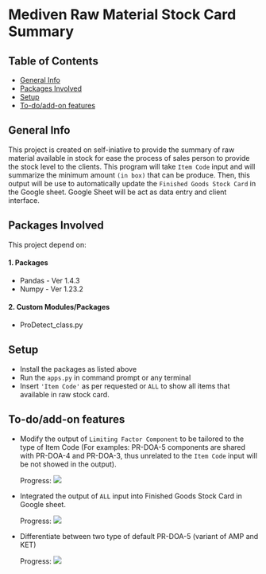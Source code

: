 

# Mediven Raw Material Stock Card Summary


## Table of Contents
* [General Info](#General-Info)
* [Packages Involved](#Packages-Involved)
* [Setup](#Setup)
* [To-do/add-on features](#To-do/add-on-features)


## General Info

This project is created on self-iniative to provide the summary of raw material available in stock for ease the process of sales person to provide the stock level to the clients. This program will take ```Item Code``` input and will summarize the minimum amount ```(in box)``` that can be produce. Then, this output will be use to automatically update the ```Finished Goods Stock Card``` in the Google sheet. Google Sheet will be act as data entry and client interface.


## Packages Involved

This project depend on:

#### 1. Packages

* Pandas - Ver 1.4.3
* Numpy - Ver 1.23.2

#### 2. Custom Modules/Packages

* ProDetect_class.py


## Setup    

* Install the packages as listed above
* Run the ```apps.py``` in command prompt or any terminal
* Insert ```'Item Code'``` as per requested or ```ALL``` to show all items that available in raw stock card.


## To-do/add-on features

* Modify the output of ```Limiting Factor Component``` to be tailored to the type of Item Code (For examples: PR-DOA-5 components are shared with PR-DOA-4 and PR-DOA-3, thus unrelated to the ```Item Code``` input will be not showed in the output).

    <label for="file">Progress:  </label> ![](https://geps.dev/progress/80)

* Integrated the output of ```ALL``` input into Finished Goods Stock Card in Google sheet.

    <label for="file">Progress:  </label> ![](https://geps.dev/progress/0)

* Differentiate between two type of default PR-DOA-5 (variant of AMP and KET)

    <label for="file">Progress:  </label> ![](https://geps.dev/progress/0)